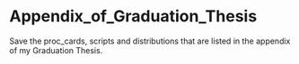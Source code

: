 # Appendix_of_Graduation_Thesis
Save the proc_cards, scripts and distributions that are listed in the appendix of my Graduation Thesis.

